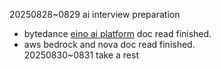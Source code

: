  20250828~0829 ai interview preparation
 * bytedance [eino ai platform](https://www.cloudwego.io/docs/eino/overview/eino_open_source/) doc read finished. </br>
 * aws bedrock and nova doc read finished.</br>
20250830~0831 take a rest 
 